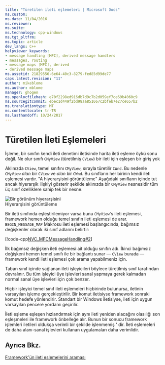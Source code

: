 ```yaml
---
title: "Türetilen ileti eşlemeleri | Microsoft Docs"
ms.custom: 
ms.date: 11/04/2016
ms.reviewer: 
ms.suite: 
ms.technology: cpp-windows
ms.tgt_pltfrm: 
ms.topic: article
dev_langs: C++
helpviewer_keywords:
- message handling [MFC], derived message handlers
- messages, routing
- message maps [MFC], derived
- derived message maps
ms.assetid: 21829556-6e64-40c3-8279-fed85d99de77
caps.latest.revision: "11"
author: mikeblome
ms.author: mblome
manager: ghogen
ms.openlocfilehash: e70f2298ed916db7d9c7b2d059ef7ce69b4060c9
ms.sourcegitcommit: ebec1d449f2bd98aa851667c2bfeb7e27ce657b2
ms.translationtype: MT
ms.contentlocale: tr-TR
ms.lasthandoff: 10/24/2017
---
```

# <a name="derived-message-maps"></a>Türetilen İleti Eşlemeleri
İşleme, bir sınıfın kendi ileti denetimi iletisinde harita ileti eşleme öykü sonu değil. Ne olur sınıfı `CMyView` (türetilmiş `CView`) bir ileti için eşleşen bir giriş yok  
  
 Aklınızda `CView`, temel sınıfını `CMyView`, sırayla türetilir `CWnd`. Bu nedenle `CMyView` *olan* bir `CView` ve *olan* bir `CWnd`. Bu sınıfların her birinin kendi ileti eşlemesi vardır. "A hiyerarşisini görüntüleme" Aşağıdaki sınıfların içinde tut ancak hiyerarşik ilişkiyi gösterir şekilde aklınızda bir `CMyView` nesnesidir tüm üç sınıf özelliklere sahip tek bir nesne.  
  
 ![Bir görünüm hiyerarşisini](../mfc/media/vc38621.gif "vc38621")  
Hiyerarşisini görüntüleme  
  
 Bir ileti sınıfında eşleştirilemiyor varsa bunu `CMyView`'s ileti eşlemesi, framework hemen olduğu temel sınıfın ileti eşlemesi de arar. `BEGIN_MESSAGE_MAP` Makrosu ileti eşlemesi başlangıcında, bağımsız değişkenler olarak iki sınıf adlarını belirtir:  
  
 [!code-cpp[NVC_MFCMessageHandling#2](../mfc/codesnippet/cpp/derived-message-maps_1.cpp)]  
  
 İlk bağımsız değişken ileti eşlemesi ait olduğu sınıfın adı. İkinci bağımsız değişkeni hemen temel sınıfı ile bir bağlantı sunar — `CView` burada — framework kendi ileti eşlemesi çok arama yapabilmeniz için.  
  
 Taban sınıf içinde sağlanan ileti işleyicileri böylece türetilmiş sınıf tarafından devralınır. Bu tüm işleyici üye işlevleri sanal yapmaya gerek kalmadan normal sanal üye işlevleri için çok benzer.  
  
 Hiçbir işleyici temel sınıf ileti eşlemeleri hiçbirinde bulunursa, iletinin varsayılan işleme gerçekleştirilir. Bir komut iletisiyse framework sonraki komut hedefe yönlendirir. Standart bir Windows iletisiyse, ileti için uygun varsayılan pencere yordamı geçirilir.  
  
 İleti eşleme eşleşen hızlandırmak için aynı ileti yeniden alacağını olasılığı son eşleşmeleri ile framework önbelleğe alır. Bunun bir sonucu framework işlemleri iletileri oldukça verimli bir şekilde işlenmemiş ' dir. İleti eşlemeleri de daha alanı-sanal işlevleri kullanan uygulamaları daha verimlidir.  
  
## <a name="see-also"></a>Ayrıca Bkz.  
 [Framework'ün ileti eşlemelerini araması](../mfc/how-the-framework-searches-message-maps.md)

